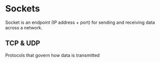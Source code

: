 # Sockets
Socket is an endpoint (IP address + port) for sending and receiving data across a network. 

## TCP & UDP
Protocols that govern  how data is transmitted
